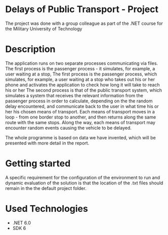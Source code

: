 # Delays of Public Transport - Project
The project was done with a group colleague as part of the .NET course for the Military University of Technology

# Description
The application runs on two separate processes communicating via files. 
The first process is the passenger process - it simulates, for example, a user waiting at a stop, The first process is the passenger process, 
which simulates, for example, a user waiting at a stop who takes out his or her phone and activates the application to check how long it will take 
to reach his or her The second process is that of the public transport system, which simulates a system that receives the relevant information from 
the passenger process in order to calculate, depending on the the random delay encountered, and communicate back to the user in what time his or her 
his chosen means of transport. Each means of transport moves in a loop - from one border stop to another, and then returns along the same route with the same stops. 
Along the way, each means of transport may encounter random events causing the vehicle to be delayed.

The whole programme is based on data we have invented, which will be presented with more detail in the report.

# Getting started
A specific requirement for the configuration of the environment to run and dynamic evaluation of the solution is that the location of the .txt files 
should remain in the the default project folder.

# Used Technologies
* .NET 6.0
* SDK 6
